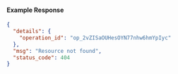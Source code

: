 <!-- Code generated for API Clients. DO NOT EDIT. -->
#### Example Response
```json
{
  "details": {
    "operation_id": "op_2vZISaOUHesOYN77nhw6hmYpIyc"
  },
  "msg": "Resource not found",
  "status_code": 404
}
